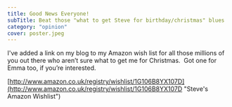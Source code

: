 ```yaml
---
title: Good News Everyone!
subTitle: Beat those "what to get Steve for birthday/christmas" blues
category: "opinion"
cover: poster.jpeg
---
```


I've added a link on my blog to my Amazon wish list for all those millions of you out there who aren&#8217;t sure what to get me for Christmas.  Got one for Emma too, if you&#8217;re interested.

[http://www.amazon.co.uk/registry/wishlist/1G106B8YX107D](http://www.amazon.co.uk/registry/wishlist/1G106B8YX107D "Steve's Amazon Wishlist")
